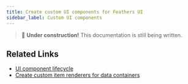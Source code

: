 ```yaml
---
title: Create custom UI components for Feathers UI
sidebar_label: Custom UI components
---
```


> 🚧 **Under construction!** This documentation is still being written.

## Related Links

- [UI component lifecycle](./ui-component-lifecycle.md)
- [Create custom item renderers for data containers](./custom-item-renderers.md)
